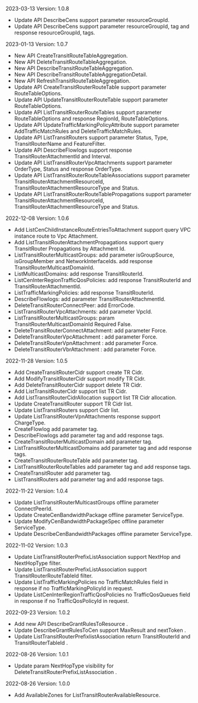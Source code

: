 2023-03-13 Version: 1.0.8
- Update API DescribeCens support parameter resourceGroupId.
- Update API DescribeCens support parameter resourceGroupId, tag and response resourceGroupId, tags.

2023-01-13 Version: 1.0.7
- New API CreateTransitRouteTableAggregation.
- New API DeleteTransitRouteTableAggregation.
- New API DescribeTransitRouteTableAggregation.
- New API DescribeTransitRouteTableAggregationDetail.
- New API RefreshTransitRouteTableAggregation.
- Update API CreateTransitRouterRouteTable support parameter RouteTableOptions.
- Update API UpdateTransitRouterRouteTable support parameter RouteTableOptions.
- Update API ListTransitRouterRouteTables support parameter RouteTableOptions and response RegionId, RouteTableOptions.
- Update API UpdateTrafficMarkingPolicyAttribute support parameter AddTrafficMatchRules and DeleteTrafficMatchRules.
- Update API ListTransitRouters support parameter Status, Type, TransitRouterName and FeatureFilter.
- Update API DescribeFlowlogs support response TransitRouterAttachmentId and Interval.
- Update API ListTransitRouterVpcAttachments support parameter OrderType, Status and response OrderType.
- Update API ListTransitRouterRouteTableAssociations support parameter TransitRouterAttachmentResourceId, TransitRouterAttachmentResourceType and Status.
- Update API ListTransitRouterRouteTablePropagations support parameter TransitRouterAttachmentResourceId, TransitRouterAttachmentResourceType and Status.

2022-12-08 Version: 1.0.6
- Add ListCenChildInstanceRouteEntriesToAttachment support query VPC instance route to Vpc Attachment.
- Add ListTransitRouterAttachmentPropagations support query TransitRouter Propagations by Attachment Id.
- ListTransitRouterMulticastGroups: add parameter isGroupSource, isGroupMember and NetworkInterfaceIds. add response TransitRouterMulticastDomainId. 
- ListMulticastDomains: add response TransitRouterId.
- ListCenInterRegionTrafficQosPolicies: add response TransitRouterId and TransitRouterAttachmentId. 
- ListTrafficMarkingPolicies: add response TransitRouterId.
- DescribeFlowlogs: add parameter TransitRouterAttachmentId.
- DeleteTransitRouterConnectPeer: add ErrorCode.
- ListTransitRouterVpcAttachments: add parameter VpcId.
- ListTransitRouterMulticastGroups: param TransitRouterMulticastDomainId Required False.
- DeleteTransitRouterConnectAttachment: add parameter Force.
- DeleteTransitRouterVpcAttachment : add parameter Force.
- DeleteTransitRouterVpnAttachment : add parameter Force.
- DeleteTransitRouterVbrAttachment : add parameter Force.

2022-11-28 Version: 1.0.5
- Add CreateTransitRouterCidr support create TR Cidr.
- Add ModifyTransitRouterCidr support modify TR Cidr.
- Add DeleteTransitRouterCidr support delete TR Cidr.
- Add ListTransitRouterCidr support list TR Cidr.
- Add ListTransitRouterCidrAllocation support list TR Cidr allocation.
- Update CreateTransitRouter support TR Cidr list.
- Update ListTransitRouters support Cidr list.
- Update ListTransitRouterVpnAttachments response support ChargeType.
- CreateFlowlog add parameter tag.
- DescribeFlowlogs add parameter tag and add response tags.
- CreateTransitRouterMulticastDomain add parameter tag.
- ListTransitRouterMulticastDomains add parameter tag and add response tags.
- CreateTransitRouterRouteTable add parameter tag.
- ListTransitRouterRouteTables add parameter tag and add response tags.
- CreateTransitRouter add parameter tag.
- ListTransitRouters add parameter tag and add response tags.

2022-11-22 Version: 1.0.4
- Update ListTransitRouterMulticastGroups offline parameter ConnectPeerId.
- Update CreateCenBandwidthPackage offline parameter ServiceType.
- Update ModifyCenBandwidthPackageSpec offline parameter ServiceType.
- Update DescribeCenBandwidthPackages offline parameter ServiceType.

2022-11-02 Version: 1.0.3
- Update ListTransitRouterPrefixListAssociation support NextHop and NextHopType filter.
- Update ListTransitRouterPrefixListAssociation support TransitRouterRouteTableId  filter.
- Update ListTrafficMarkingPolicies no TrafficMatchRules field in response if no TrafficMarkingPolicyId in request.
- Update ListCenInterRegionTrafficQosPolicies no TrafficQosQueues field in response if no TrafficQosPolicyId in request.

2022-09-23 Version: 1.0.2
- Add new API DescribeGrantRulesToResource .
- Update DescribeGrantRulesToCen support MaxResult and nextToken .
- Update ListTransitRouterPrefixlistAssociation return TransitRouterId and TransitRouterTableId .

2022-08-26 Version: 1.0.1
- Update param NextHopType visibility for DeleteTransitRouterPrefixListAssociation .

2022-08-26 Version: 1.0.0
- Add AvailableZones for ListTransitRouterAvailableResource.

